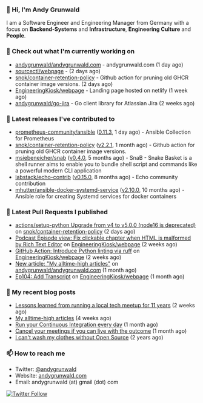 ### 👋 Hi, I'm Andy Grunwald

I am a Software Engineer and Engineering Manager from Germany with a focus on **Backend-Systems** and **Infrastructure**, **Engineering Culture** and **People**.

### 👷 Check out what I'm currently working on


- [andygrunwald/andygrunwald.com](https://github.com/andygrunwald/andygrunwald.com) - andygrunwald.com (1 day ago)
- [sourcectl/webpage](https://github.com/sourcectl/webpage) -  (2 days ago)
- [snok/container-retention-policy](https://github.com/snok/container-retention-policy) - Github action for pruning old GHCR container image versions. (2 days ago)
- [EngineeringKiosk/webpage](https://github.com/EngineeringKiosk/webpage) - Landing page hosted on netlify (1 week ago)
- [andygrunwald/go-jira](https://github.com/andygrunwald/go-jira) - Go client library for Atlassian Jira (2 weeks ago)

### 🔭 Latest releases I've contributed to


- [prometheus-community/ansible](https://github.com/prometheus-community/ansible) ([0.11.3](https://github.com/prometheus-community/ansible/releases/tag/0.11.3), 1 day ago) - Ansible Collection for Prometheus
- [snok/container-retention-policy](https://github.com/snok/container-retention-policy) ([v2.2.1](https://github.com/snok/container-retention-policy/releases/tag/v2.2.1), 1 month ago) - Github action for pruning old GHCR container image versions.
- [msiebeneicher/snab](https://github.com/msiebeneicher/snab) ([v0.4.0](https://github.com/msiebeneicher/snab/releases/tag/v0.4.0), 5 months ago) - SnaB - Snake Basket is a shell runner aims to enable you to bundle shell script and commands like a powerful modern CLI application
- [labstack/echo-contrib](https://github.com/labstack/echo-contrib) ([v0.15.0](https://github.com/labstack/echo-contrib/releases/tag/v0.15.0), 8 months ago) - Echo community contribution
- [mhutter/ansible-docker-systemd-service](https://github.com/mhutter/ansible-docker-systemd-service) ([v2.10.0](https://github.com/mhutter/ansible-docker-systemd-service/releases/tag/v2.10.0), 10 months ago) - Ansible role for creating Systemd services for docker containers

### 🔨 Latest Pull Requests I published


- [actions/setup-python Upgrade from v4 to v5.0.0 (node16 is deprecated)](https://github.com/snok/container-retention-policy/pull/75) on [snok/container-retention-policy](https://github.com/snok/container-retention-policy) (2 days ago)
- [Podcast Episode view: Fix clickable chapter when HTML is malformed by Rich Text Editor](https://github.com/EngineeringKiosk/webpage/pull/716) on [EngineeringKiosk/webpage](https://github.com/EngineeringKiosk/webpage) (2 weeks ago)
- [GitHub Action: Introduce Python linting via ruff](https://github.com/EngineeringKiosk/webpage/pull/711) on [EngineeringKiosk/webpage](https://github.com/EngineeringKiosk/webpage) (2 weeks ago)
- [New article: &#34;My alltime-high articles&#34;](https://github.com/andygrunwald/andygrunwald.com/pull/217) on [andygrunwald/andygrunwald.com](https://github.com/andygrunwald/andygrunwald.com) (1 month ago)
- [Ep104: Add Transcript](https://github.com/EngineeringKiosk/webpage/pull/701) on [EngineeringKiosk/webpage](https://github.com/EngineeringKiosk/webpage) (1 month ago)

### 📝 My recent blog posts


- [Lessons learned from running a local tech meetup for 11 years](https://andygrunwald.com/blog/lessons-learned-from-running-a-local-tech-meetup-for-11-years/) (2 weeks ago)
- [My alltime-high articles](https://andygrunwald.com/blog/my-all-time-high-articles/) (4 weeks ago)
- [Run your Continuous Integration every day](https://andygrunwald.com/blog/run-your-continuous-integration-every-day/) (1 month ago)
- [Cancel your meetings if you can live with the outcome](https://andygrunwald.com/blog/cancel-your-meetings-if-you-can-live-with-the-outcome/) (1 month ago)
- [I can&#39;t wash my clothes without Open Source](https://andygrunwald.com/blog/i-cant-wash-my-clothes-without-open-source/) (2 years ago)

### 📫 How to reach me

- Twitter: [@andygrunwald](https://twitter.com/andygrunwald)
- Website: [andygrunwald.com](https://andygrunwald.com)
- Email: andygrunwald (at) gmail (dot) com

[![Twitter Follow](https://img.shields.io/twitter/follow/andygrunwald?label=Follow&style=social)](https://twitter.com/andygrunwald)
